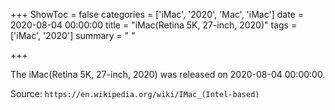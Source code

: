 +++
ShowToc = false
categories = ['iMac', '2020', 'Mac', 'iMac']
date = 2020-08-04 00:00:00
title = "iMac(Retina 5K, 27-inch, 2020)"
tags = ['iMac', '2020']
summary = " "

+++

The iMac(Retina 5K, 27-inch, 2020) was released on 2020-08-04 00:00:00.

Source: `https://en.wikipedia.org/wiki/IMac_(Intel-based)`


